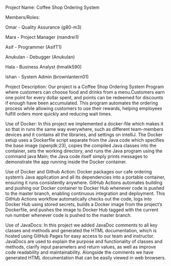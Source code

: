 Project Name: Coffee Shop Ordering System

Members/Roles: 

Omar - Quality Assurance (g80-m3)

Mara - Project Manager (mandrei1)

Asif - Programmer (AsifT1)

Anukulan - Debugger (Anukulan)

Hala - Business Analyst (hmalik590)

Ishan - System Admin (brownlantern01)

Project Description:
Our project is a Coffee Shop Ordering System Program where customers can choose food and drinks from a menu.Customers earn one point for every dollar spent, and points can be redeemed for discounts if enough have been accumulated. This program automates the ordering process while allowing customers to use their rewards, helping employees fulfill orders more quickly and reducing wait times.

Use of Docker: 
In this project we implemented a docker-file which makes it so that in runs the same way everywhere, such as different team-members devices and it contains all the libraries, and settings on intelliJ. The Docker setup uses a Dockerfile script separate from the Java code which specifies the base image (openjdk:23), copies the compiled Java classes into the container, sets the working directory, and runs the Java program using the command java Main; the Java code itself simply prints messages to demonstrate the app running inside the Docker container. 

Use of Docker and Github Action: 
Docker packages our cafe ordering system’s Java application and all its dependencies into a portable container, ensuring it runs consistently anywhere. GitHub Actions automates building and pushing our Docker container to Docker Hub whenever code is pushed to the master branch, enabling continuous integration and deployment. This GitHub Actions workflow automatically checks out the code, logs into Docker Hub using stored secrets, builds a Docker image from the project’s Dockerfile, and pushes the image to Docker Hub tagged with the current run number whenever code is pushed to the master branch.

Use of JavaDocs:
In this project we added JavaDoc comments to all key classes and methods and generated the HTML documentation, which is hosted using GitHub Pages for easy access to our team and instructor. JavaDocs are used to explain the purpose and functionality of classes and methods, clarify input parameters and return values, as well as improve code readability and maintainability. Alongside the comments we have generated HTML documentation that can be easily viewed in web browsers. 

